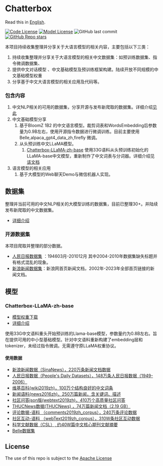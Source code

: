 # Chatterbox
Read this in [English](./README_EN.md).

<div align="left">

[![Code License](https://img.shields.io/badge/Code%20License-Apache_2.0-green.svg)](https://github.com/LianjiaTech/BELLE/blob/main/LICENSE)
[![Model License](https://img.shields.io/badge/Model%20License-GPL_v3.0-green.svg)]()
![GitHub last commit](https://img.shields.io/github/last-commit/enze5088/Chatterbox)
<a href="https://github.com/enze5088/Chatterbox/stargazers">![GitHub Repo stars](https://img.shields.io/github/stars/enze5088/Chatterbox)</a>

</div>

本项目持续收集整理并分享关于大语言模型的相关内容，主要包括以下三类：

1. 持续收集整理并分享关于大语言模型的相关中文数据集：如预训练数据集、指令微调数据集、
2. 提供中文对话模型 、中文基础模型及预训练框架构建。陆续开放不同规模的中文基础模型权重
3. 分享基于中文大语言模型的相关应用及代码等。

### 包含内容

1. 中文NLP相关的可用的数据集，分享开源与发布新爬取的数据集。详细介绍[见此](./docs/datasets/readme.md)
2. 中文基础模型分享
   1. 基于BloomZ 1B2 的中文语言模型。裁剪词表和WordsEmbedding后参数量为0.9B左右，使用开源指令数据进行微调训练。目前主要使用Belle,alpaca_gpt4_data_zh,firefly 微调。
   2. 从头预训练中文LLaMA模型。
      1. [Chatterbox-LLaMA-zh-base](https://huggingface.co/TurboPascal/Chatterbox-LLaMA-zh-base) 使用33G语料从头预训练初始化的LLaMA-base中文模型，重新制作了中文词表与分词器。详细介绍见[该文档](./docs/model/llama-zh-base)
3. 语言模型的相关应用
   1. 基于大模型的Web聊天Demo与微信机器人实现。


## 数据集
整理并当前可用的中文NLP相关的大模型训练的数据集，目前已整理30+。并陆续发布新爬取的中文数据集。

- [详细介绍](./docs/datasets/readme.md)

### 开源数据集

本项目爬取并整理的部分数据。

- [人民日报数据集](https://pan.baidu.com/s/1g47vdWwGjAXleEYR0GcfSg?pwd=l6q8) ：194603月-201012月 其中2004-2010年数据集缺失标题并有格式混乱的现象。
- [新浪新闻数据集](https://pan.baidu.com/s/1PdWBbLIGBhc4iHn7PMETKg?pwd=a4tc)：新浪网首页新闻文档，2002年-2023年全部首页链接的新闻文档。

## 模型

### Chatterbox-LLaMA-zh-base

- [模型权重下载](https://huggingface.co/TurboPascal/Chatterbox-LLaMA-zh-base)
- [详细介绍](./docs/model/llama-zh-base.md)

使用33G中文语料重头开始预训练的Llama-base模型，参数量约为0.8B左右。旨在提供可用的中小型基础模型。针对中文语料重新构建了embedding层和tokenizer，未经过指令微调。无需遵守原LLaMA权重协议。

#### 使用数据

- [新浪新闻数据（SinaNews），220万条新闻文档数据](https://pan.baidu.com/s/1g47vdWwGjAXleEYR0GcfSg?pwd=l6q8)
- [人民日报数据（People's Daily Datasets），148万条人民日报数据（1949-2006）](https://pan.baidu.com/s/1PdWBbLIGBhc4iHn7PMETKg?pwd=a4tc)
- [维基百科(wiki2019zh)，100万个结构良好的中文词条](https://github.com/brightmart/nlp_chinese_corpus)
- [新闻语料(news2016zh)，250万篇新闻，含关键词、描述](https://github.com/brightmart/nlp_chinese_corpus)
- [社区问答json版(webtext2019zh)，410万个高质量社区问答](https://github.com/brightmart/nlp_chinese_corpus)
- [THUCNews数据(THUCNews) ，74万篇新闻文档（2.19 GB）](http://thuctc.thunlp.org/#%E4%B8%AD%E6%96%87%E6%96%87%E6%9C%AC%E5%88%86%E7%B1%BB%E6%95%B0%E6%8D%AE%E9%9B%86THUCNews)
- [评论数据-语料 （comments2019zh_corpus），240万条评论数据](https://github.com/CLUEbenchmark/CLUECorpus2020)
- [社区互动-语料 （webText2019zh_corpus），310W条社区互动数据](https://github.com/CLUEbenchmark/CLUECorpus2020)
- [科学文献数据（CSL）,  约40W篇中文核心期刊文献摘要](https://github.com/ydli-ai/CSL)
- [Belle数据集](https://huggingface.co/datasets/BelleGroup/train_2M_CN)

## License

The use of this repo is subject to the [Apache License](https://github.com/enze5088/Chatterbox/blob/main/LICENSE)
